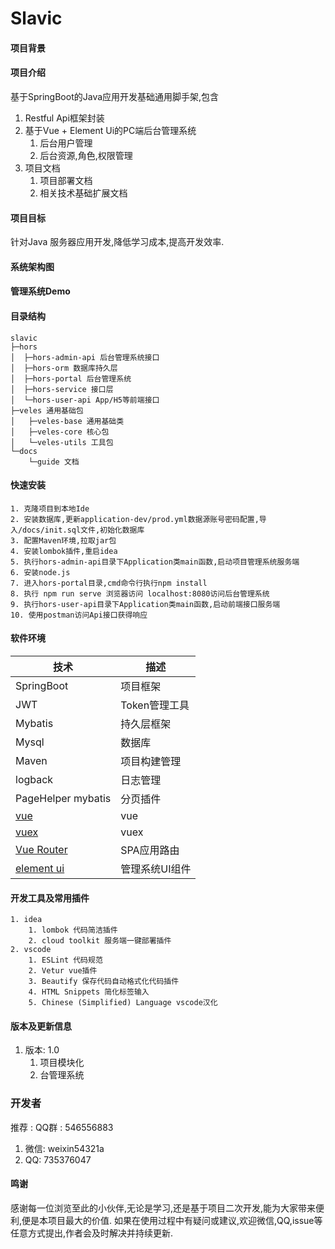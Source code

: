 # Slavic

#### 项目背景

#### 项目介绍
基于SpringBoot的Java应用开发基础通用脚手架,包含
1. Restful Api框架封装
2. 基于Vue + Element Ui的PC端后台管理系统
    1. 后台用户管理
    2. 后台资源,角色,权限管理
3. 项目文档
    1. 项目部署文档
    2. 相关技术基础扩展文档

#### 项目目标
针对Java 服务器应用开发,降低学习成本,提高开发效率.

#### 系统架构图

#### 管理系统Demo

#### 目录结构

```
slavic
├─hors 
│  ├─hors-admin-api 后台管理系统接口
│  ├─hors-orm 数据库持久层
│  ├─hors-portal 后台管理系统
│  ├─hors-service 接口层
│  └─hors-user-api App/H5等前端接口
├─veles 通用基础包
│   ├─veles-base 通用基础类
│   ├─veles-core 核心包
│   └─veles-utils 工具包
└─docs 
    └─guide 文档

```

#### 快速安装
```
1. 克隆项目到本地Ide
2. 安装数据库,更新application-dev/prod.yml数据源账号密码配置,导入/docs/init.sql文件,初始化数据库
3. 配置Maven环境,拉取jar包
4. 安装lombok插件,重启idea
5. 执行hors-admin-api目录下Application类main函数,启动项目管理系统服务端
6. 安装node.js
7. 进入hors-portal目录,cmd命令行执行npm install
8. 执行 npm run serve 浏览器访问 localhost:8080访问后台管理系统
9. 执行hors-user-api目录下Application类main函数,启动前端接口服务端
10. 使用postman访问Api接口获得响应
```

#### 软件环境
    
技术|描述|
---|---|
SpringBoot|项目框架
JWT|Token管理工具
Mybatis|持久层框架
Mysql | 数据库 
Maven | 项目构建管理
logback | 日志管理
PageHelper mybatis|分页插件
[vue](https://cn.vuejs.org/)|vue
[vuex](https://vuex.vuejs.org/zh/)|vuex
[Vue Router](https://router.vuejs.org/zh/)|SPA应用路由
[element ui](https://element.eleme.cn/2.0/#/zh-CN)|管理系统UI组件

#### 开发工具及常用插件
```
1. idea
    1. lombok 代码简洁插件
    2. cloud toolkit 服务端一键部署插件
2. vscode
    1. ESLint 代码规范
    2. Vetur vue插件
    3. Beautify 保存代码自动格式化代码插件
    4. HTML Snippets 简化标签输入
    5. Chinese (Simplified) Language vscode汉化
```

#### 版本及更新信息
1. 版本: 1.0
    1. 项目模块化
    2. 台管理系统
### 开发者
推荐 : QQ群 : 546556883
1. 微信: weixin54321a
2. QQ: 735376047

#### 鸣谢
感谢每一位浏览至此的小伙伴,无论是学习,还是基于项目二次开发,能为大家带来便利,便是本项目最大的价值.
如果在使用过程中有疑问或建议,欢迎微信,QQ,issue等任意方式提出,作者会及时解决并持续更新.